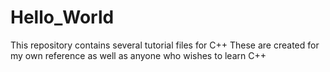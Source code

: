 # Hello_World
This repository contains several tutorial files for C++
These are created for my own reference as well as anyone who wishes to learn C++
